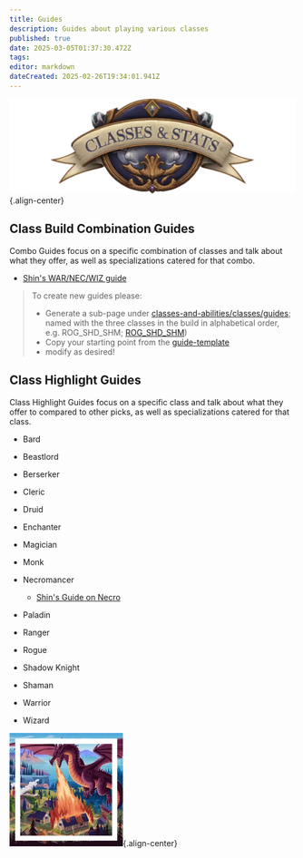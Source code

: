 ```yaml
---
title: Guides
description: Guides about playing various classes
published: true
date: 2025-03-05T01:37:30.472Z
tags: 
editor: markdown
dateCreated: 2025-02-26T19:34:01.941Z
---
```


![statsandclasses.webp](/classes-and-abilities/statsandclasses.webp){.align-center}

## Class Build Combination Guides

Combo Guides focus on a specific combination of classes and talk about what they offer, as well as specializations catered for that combo.

- [Shin's WAR/NEC/WIZ guide](shin-war-nec-wiz)

> To create new guides please: 
> - Generate a sub-page under [classes-and-abilities/classes/guides](/classes-and-abilities/classes/guides/); named with the three classes in the build in alphabetical order, e.g. ROG_SHD_SHM; [ROG_SHD_SHM](/classes-and-abilities/classes/guides/ROG_SHD_SHM))
> - Copy your starting point from the [guide-template](/classes-and-abilities/classes/guides/guide-template)
> - modify as desired!


## Class Highlight Guides

Class Highlight Guides focus on a specific class and talk about what they offer to compared to other picks, as well as specializations catered for that class.

- Bard

- Beastlord

- Berserker

- Cleric

- Druid

- Enchanter

- Magician

- Monk

- Necromancer
    - [Shin's Guide on Necro](shin-necro)

- Paladin

- Ranger

- Rogue

- Shadow Knight

- Shaman

- Warrior

- Wizard

![pagebreak2.webp](/pagebreak2.webp){.align-center}